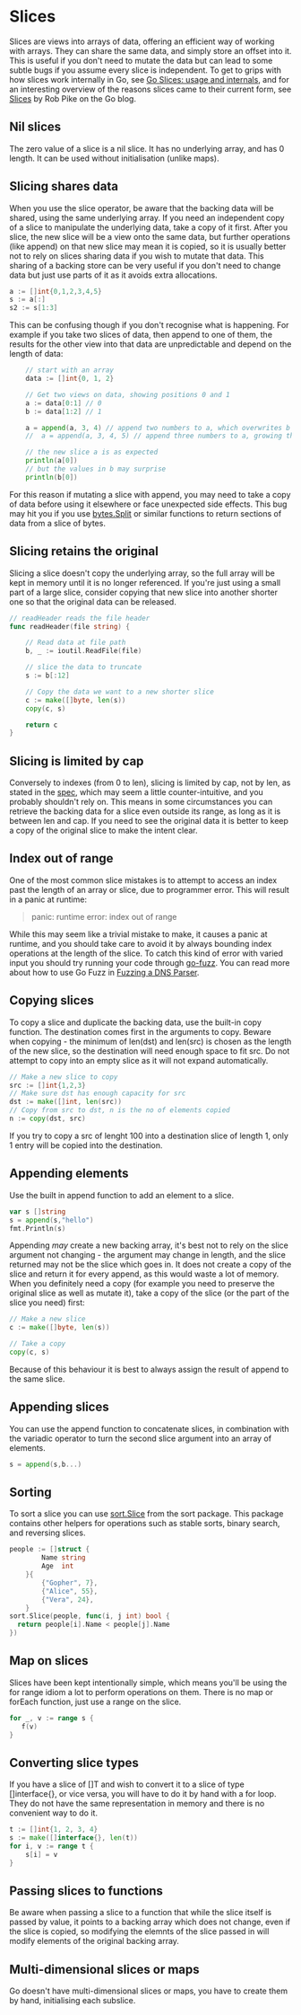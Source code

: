 # Slices

Slices are views into arrays of data, offering an efficient way of working with arrays. They can share the same data, and simply store an offset into it. This is useful if you don't need to mutate the data but can lead to some subtle bugs if you assume every slice is independent. To get to grips with how slices work internally in Go, see [Go Slices: usage and internals](https://blog.golang.org/go-slices-usage-and-internals), and for an interesting overview of the reasons slices came to their current form, see [Slices](https://blog.golang.org/slices) by Rob Pike on the Go blog.

## Nil slices

The zero value of a slice is a nil slice. It has no underlying array, and has 0 length. It can be used without initialisation \(unlike maps\).

## Slicing shares data

When you use the slice operator, be aware that the backing data will be shared, using the same underlying array. If you need an independent copy of a slice to manipulate the underlying data, take a copy of it first. After you slice, the new slice will be a view onto the same data, but further operations \(like append\) on that new slice may mean it is copied, so it is usually better not to rely on slices sharing data if you wish to mutate that data. This sharing of a backing store can be very useful if you don't need to change data but just use parts of it as it avoids extra allocations.

```go
a := []int{0,1,2,3,4,5}
s := a[:]
s2 := s[1:3]
```

This can be confusing though if you don't recognise what is happening. For example if you take two slices of data, then append to one of them, the results for the other view into that data are unpredictable and depend on the length of data:

```go
	// start with an array
	data := []int{0, 1, 2}

	// Get two views on data, showing positions 0 and 1
	a := data[0:1] // 0
	b := data[1:2] // 1

	a = append(a, 3, 4) // append two numbers to a, which overwrites b
	//	a = append(a, 3, 4, 5) // append three numbers to a, growing the slice, leaving b alone

    // the new slice a is as expected
    println(a[0]) 
    // but the values in b may surprise
	println(b[0]) 
```

For this reason if mutating a slice with append, you may need to take a copy of data before using it elsewhere or face unexpected side effects. This bug may hit you if you use [bytes.Split](https://golang.org/pkg/bytes/#Split) or similar functions to return sections of data from a slice of bytes.


## Slicing retains the original

Slicing a slice doesn't copy the underlying array, so the full array will be kept in memory until it is no longer referenced. If you're just using a small part of a large slice, consider copying that new slice into another shorter one so that the original data can be released.

```go
// readHeader reads the file header
func readHeader(file string) {

    // Read data at file path
    b, _ := ioutil.ReadFile(file)

    // slice the data to truncate
    s := b[:12]

    // Copy the data we want to a new shorter slice
    c := make([]byte, len(s))
    copy(c, s)

    return c   
}
```

## Slicing is limited by cap

Conversely to indexes \(from 0 to len\), slicing is limited by cap, not by len, as stated in the [spec](https://golang.org/ref/spec#Slice_expressions), which may seem a little counter-intuitive, and you probably shouldn't rely on. This means in some circumstances you can retrieve the backing data for a slice even outside its range, as long as it is between len and cap. If you need to see the original data it is better to keep a copy of the original slice to make the intent clear.


## Index out of range

One of the most common slice mistakes is to attempt to access an index past the length of an array or slice, due to programmer error. This will result in a panic at runtime:

> panic: runtime error: index out of range

While this may seem like a trivial mistake to make, it causes a panic at runtime, and you should take care to avoid it by always bounding index operations at the length of the slice. To catch this kind of error with varied input you should try running your code through [go-fuzz](https://github.com/dvyukov/go-fuzz#trophies). You can read more about how to use Go Fuzz in [Fuzzing a DNS Parser](https://blog.cloudflare.com/dns-parser-meet-go-fuzzer/).

## Copying slices 

To copy a slice and duplicate the backing data, use the built-in copy function. The destination comes first in the arguments to copy. Beware when copying - the minimum of len(dst) and len(src) is chosen as the length of the new slice, so the destination will need enough space to fit src. Do not attempt to copy into an empty slice as it will not expand automatically. 

```go
// Make a new slice to copy
src := []int{1,2,3}
// Make sure dst has enough capacity for src
dst := make([]int, len(src))
// Copy from src to dst, n is the no of elements copied
n := copy(dst, src)
```

If you try to copy a src of lenght 100 into a destination slice of length 1, only 1 entry will be copied into the destination.

## Appending elements

Use the built in append function to add an element to a slice.

```go
var s []string
s = append(s,"hello")
fmt.Println(s)
```

Appending _may_ create a new backing array, it's best not to rely on the slice argument not changing - the argument may change in length, and the slice returned may not be the slice which goes in. It does not create a copy of the slice and return it for every append, as this would waste a lot of memory. When you definitely need a copy \(for example you need to preserve the original slice as well as mutate it\), take a copy of the slice \(or the part of the slice you need\) first:

```go
// Make a new slice
c := make([]byte, len(s))

// Take a copy
copy(c, s)
```

Because of this behaviour it is best to always assign the result of append to the same slice.

## Appending slices

You can use the append function to concatenate slices, in combination with the variadic operator to turn the second slice argument into an array of elements.

```go
s = append(s,b...)
```

## Sorting

To sort a slice you can use [sort.Slice](https://golang.org/pkg/sort/#Slice) from the sort package. This package contains other helpers for operations such as stable sorts, binary search, and reversing slices.

```go
people := []struct {
        Name string
        Age  int
    }{
        {"Gopher", 7},
        {"Alice", 55},
        {"Vera", 24},
    }
sort.Slice(people, func(i, j int) bool { 
  return people[i].Name < people[j].Name 
})
```

## Map on slices

Slices have been kept intentionally simple, which means you'll be using the for range idiom a lot to perform operations on them. There is no map or forEach function, just use a range on the slice.

```go
for _, v := range s {
   f(v)
}
```

## Converting slice types

If you have a slice of \[\]T and wish to convert it to a slice of type \[\]interface{}, or vice versa, you will have to do it by hand with a for loop. They do not have the same representation in memory and there is no convenient way to do it.

```go
t := []int{1, 2, 3, 4}
s := make([]interface{}, len(t))
for i, v := range t {
    s[i] = v
}
```

## Passing slices to functions

Be aware when passing a slice to a function that while the slice itself is passed by value, it points to a backing array which does not change, even if the slice is copied, so modifying the elemnts of the slice passed in will modify elements of the original backing array. 

## Multi-dimensional slices or maps

Go doesn't have multi-dimensional  slices or maps, you have to create them by hand, initialising each subslice.

